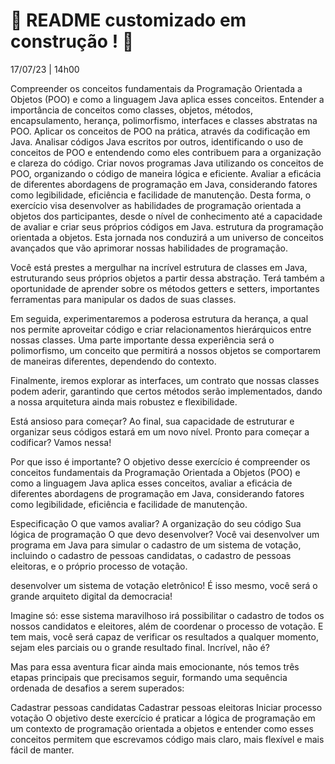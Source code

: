 # :construction: README customizado em construção ! :construction:
17/07/23 | 14h00

Compreender os conceitos fundamentais da Programação Orientada a Objetos (POO) e como a linguagem Java aplica esses conceitos.
Entender a importância de conceitos como classes, objetos, métodos, encapsulamento, herança, polimorfismo, interfaces e classes abstratas na POO.
Aplicar os conceitos de POO na prática, através da codificação em Java.
Analisar códigos Java escritos por outros, identificando o uso de conceitos de POO e entendendo como eles contribuem para a organização e clareza do código.
Criar novos programas Java utilizando os conceitos de POO, organizando o código de maneira lógica e eficiente.
Avaliar a eficácia de diferentes abordagens de programação em Java, considerando fatores como legibilidade, eficiência e facilidade de manutenção.
Desta forma, o exercício visa desenvolver as habilidades de programação orientada a objetos dos participantes, desde o nível de conhecimento até a capacidade de avaliar e criar seus próprios códigos em Java.
estrutura da programação orientada a objetos. Esta jornada nos conduzirá a um universo de conceitos avançados que vão aprimorar nossas habilidades de programação.

Você está prestes a mergulhar na incrível estrutura de classes em Java, estruturando seus próprios objetos a partir dessa abstração. Terá também a oportunidade de aprender sobre os métodos getters e setters, importantes ferramentas para manipular os dados de suas classes.

Em seguida, experimentaremos a poderosa estrutura da herança, a qual nos permite aproveitar código e criar relacionamentos hierárquicos entre nossas classes. Uma parte importante dessa experiência será o polimorfismo, um conceito que permitirá a nossos objetos se comportarem de maneiras diferentes, dependendo do contexto.

Finalmente, iremos explorar as interfaces, um contrato que nossas classes podem aderir, garantindo que certos métodos serão implementados, dando a nossa arquitetura ainda mais robustez e flexibilidade.

Está ansioso para começar? Ao final, sua capacidade de estruturar e organizar seus códigos estará em um novo nível. Pronto para começar a codificar? Vamos nessa!

Por que isso é importante?
O objetivo desse exercício é compreender os conceitos fundamentais da Programação Orientada a Objetos (POO) e como a linguagem Java aplica esses conceitos, avaliar a eficácia de diferentes abordagens de programação em Java, considerando fatores como legibilidade, eficiência e facilidade de manutenção.

Especificação
O que vamos avaliar?
A organização do seu código
Sua lógica de programação
O que devo desenvolver?
Você vai desenvolver um programa em Java para simular o cadastro de um sistema de votação, incluindo o cadastro de pessoas candidatas, o cadastro de pessoas eleitoras, e o próprio processo de votação.

desenvolver um sistema de votação eletrônico! É isso mesmo, você será o grande arquiteto digital da democracia!

Imagine só: esse sistema maravilhoso irá possibilitar o cadastro de todos os nossos candidatos e eleitores, além de coordenar o processo de votação. E tem mais, você será capaz de verificar os resultados a qualquer momento, sejam eles parciais ou o grande resultado final. Incrível, não é?

Mas para essa aventura ficar ainda mais emocionante, nós temos três etapas principais que precisamos seguir, formando uma sequência ordenada de desafios a serem superados:

Cadastrar pessoas candidatas
Cadastrar pessoas eleitoras
Iniciar processo votação
O objetivo deste exercício é praticar a lógica de programação em um contexto de programação orientada a objetos e entender como esses conceitos permitem que escrevamos código mais claro, mais flexível e mais fácil de manter.
